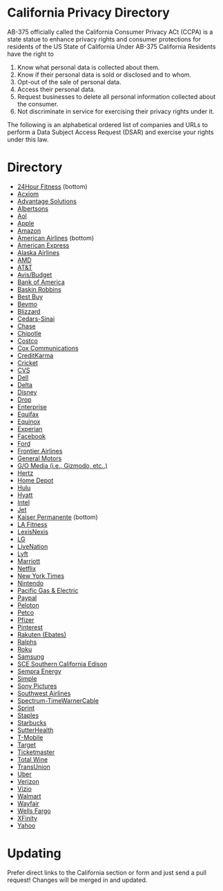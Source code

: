 # California Privacy Directory
AB-375 officially called the California Consumer Privacy ACt (CCPA) is a state statue to enhance privacy rights and consumer protections for residents of the US State of California
Under AB-375 California Residents have the right to

1. Know what personal data is collected about them.
2. Know if their personal data is sold or disclosed and to whom.
3. Opt-out of the sale of personal data.
4. Access their personal data.
5. Request businesses to delete all personal information collected about the consumer.
6. Not discriminate in service for exercising their privacy rights under it.

The following is an alphabetical ordered list of companies and URLs to perform a Data Subject Access Request (DSAR) and exercise your rights under this law. 

# Directory
* [24Hour Fitness](https://www.24hourfitness.com/membership/inclub_privacy_policy.html) (bottom)
* [Acxiom](https://isapps.acxiom.com/optout/optout.aspx)
* [Advantage Solutions](https://privacyportal-cdn.onetrust.com/dsarwebform/d6cba5fa-4e44-47b7-8e91-8f217ac30350/c81e9b88-7ed7-41cf-b6bc-7d2c781f93b9.html)
* [Albertsons](https://privacyportal-cdn.onetrust.com/dsarwebform/ea30fd57-7c9b-4aa0-b3c2-5ff790e3550f/9f10c78c-dad2-48a7-914b-79040240d917.html?state=CA)
* [Aol](https://aol.mydashboard.oath.com/lite)
* [Apple](https://www.apple.com/legal/privacy/california/)
* [Amazon](https://www.amazon.com/gp/help/customer/display.html?nodeId=GC5HB5DVMU5Y8CJ2)
* [American Airlines](https://www.aa.com/i18n/customer-service/support/privacy-policy.jsp) (bottom)
* [American Express](https://iforms.americanexpress.com/iFormsSecure/un/iforms.do?cuid=ccpa_en_US&evtsrc=link&evttype=0)
* [Alaska Airlines](https://privacyportal-cdn.onetrust.com/dsarwebform/7a066a1e-5ec0-4f03-ba72-9ee06ba6e1d3/2d92e0a3-b352-421c-9481-1ea9f187fc27.html)
* [AMD](https://www.amd.com/en/corporate/privacy#faq-Your-California-Privacy-Notice-and-Rights)
* [AT&T](https://www.att.com/cmp/ccpa/dnsatt)
* [Avis/Budget](https://privacyportal-cdn.onetrust.com/dsarwebform/3049dc52-d1d0-4f29-98a6-716dc298f06f/db26e683-0e64-4e8a-93fa-943ab693d0f2.html)
* [Bank of America](https://www.bankofamerica.com/security-center/ccpa-disclosure/)
* [Baskin Robbins](https://www.baskinrobbins.com/en/consumer-rights)
* [Best Buy](https://www.bestbuy.com/site/privacy-policy/california-privacy-rights/pcmcat204400050063.c)
* [Bevmo](https://www.bevmo.com/privacy-policy/ccpa-submission)
* [Blizzard](https://www.blizzard.com/en-us/legal/a97631bf-2b21-4755-a740-5934bd5cb632/do-not-sell-my-personal-information)
* [Cedars-Sinai](https://www.cedars-sinai.org/privacy-policy.html)
* [Chase](https://www.chase.com/digital/resources/privacy-security/privacy/ca-consumer-privacy-act/ccpa-request)
* [Chipotle](https://www.chipotle.com/donotsell)
* [Costco](https://www.costco.com/DNSMIView)
* [Cox Communications](https://www.cox.com/aboutus/policies/ccpa.html)
* [CreditKarma](https://www.creditkarma.com/about/privacy-ca-20200101)
* [Cricket](https://www.cricketwireless.com/privacy)
* [CVS](https://www.cvs.com/extracare/ccpa)
* [Dell](https://www.dell.com/learn/us/en/uscorp1/policies-privacy#ycpr)
* [Delta](https://www.delta.com/us/en/legal/privacy-and-security)
* [Disney](https://privacy.thewaltdisneycompany.com/en/dnsmi/)
* [Drop](https://www.earnwithdrop.com/privacy#california)
* [Enterprise](https://enterpriseprivacy.ethicspointvp.com/custom/enterpriseprivacy/forms/privacy/form_data.asp?lang=en)
* [Equifax](https://myprivacy.equifax.com/personal-info)
* [Equinox](https://www.equinox.com/privacyrequest)
* [Experian](https://www.experian.com/privacy/ccpa-privacy-policy.html)
* [Facebook](https://www.facebook.com/help/contact/784491318687824)
* [Ford](http://www.ford.com/help/privacy/ccpa)
* [Frontier Airlines](https://privacyportal-cdn.onetrust.com/dsarwebform/d05efb49-8659-41c8-a149-06569bb9429f/b1553c03-92ee-47cc-a026-4b191092dcf2.html)
* [General Motors](https://www.gm.com/consumer-privacy.html)
* [G/O Media (i.e., Gizmodo, etc..)](https://g-omedia.com/privacy-policy/)
* [Hertz](https://pub.emails.hertz.com/californiaprivacyrights)
* [Home Depot](https://www.homedepot.com/c/Exercise_My_Privacy_Rights)
* [Hulu](https://www.hulu.com/do-not-sell-my-info)
* [Hyatt](https://privacyportal-cdn.onetrust.com/dsarwebform/9c6a75e1-7924-4576-b3ba-d5ec88c9ad5e/99cb394e-9038-4c9a-81e4-285f5688f5e8.html)
* [Intel](https://www.intel.com/content/www/us/en/privacy/privacy-ccpa-california.html)
* [Jet](https://jet.com/privacy-notice)
* [Kaiser Permanente](https://healthy.kaiserpermanente.org/privacy) (bottom)
* [LA Fitness](https://privacyrights.fitnessintl.com/)
* [LexisNexis](https://risk.lexisnexis.com/ccpa)
* [LG](https://www.lg.com/us/privacy)
* [LiveNation](https://privacyportal-cdn.onetrust.com/dsarwebform/ba6f9c5b-dda5-43bd-bac4-4e06afccd928/b3c0feda-599b-43d9-ae70-2e33b14b3b6b.html)
* [Lyft](https://www.lyft.com/privacy)
* [Marriott](https://privacyportal-cdn.onetrust.com/dsarwebform/0894cd2c-85ba-4d0b-8ec1-e18f3735e0e0/6a56958d-33d0-40a7-82d4-9859be6f1f82.html)
* [Netflix](https://help.netflix.com/legal/privacy#ccpa)
* [New York Times](https://www.nytimes.com/data-subject-request)
* [Nintendo](https://www.nintendo.com/privacy-request/)
* [Pacific Gas & Electric](https://pgeipaprod.service-now.com/privacy_consumer)
* [Paypal](https://www.paypal.com/us/smarthelp/contact-us?email=privacy)
* [Peloton](https://www.onepeloton.com/california-privacy-notice)
* [Petco](https://dsar.oncentrl.com/petco_rightsrequest.html)
* [Pfizer](http://www.pfizer.com/individualrights)
* [Pinterest](https://policy.pinterest.com/en/privacy-policy)
* [Rakuten (Ebates)](https://www.rakuten.com/privacy-preferences.htm)
* [Ralphs](https://www.ralphs.com/i/privacy-policy/rights-and-choices)
* [Roku](https://privacy.roku.com/ccpa)
* [Samsung](https://www.samsung.com/us/privacy/ccpa/)
* [SCE Southern California Edison](https://www.sce.com/california-consumer-privacy-act-information-request)
* [Sempra Energy](https://www.sempra.com/privacy#tab-2262)
* [Simple](https://www.simple.com/policies/simple-privacy-policy)
* [Sony Pictures](https://secure.sonypictures.com/corp/contactus.html)
* [Southwest Airlines](https://t.iluv.southwest.com/webApp/swaAPP_DataPrivacy_CustomerContact)
* [Spectrum-TimeWarnerCable](https://www.spectrum.com/policies/your-privacy-rights-opt-out)
* [Sprint](https://www.sprint.com/en/ccpaportal/california-consumer-privacy-act.html)
* [Staples](https://submit-irm.trustarc.com/services/validation/2394f394-3df4-4051-bfa1-50c2cfa45f02)
* [Starbucks](https://privacyportal-cdn.onetrust.com/dsarwebform/f9975fc5-c93f-4ff8-8169-846d8f6cd4d2/dd7e8c8f-839f-4be3-9ebc-060786941e92.html)
* [SutterHealth](https://www.sutterhealth.org/privacy/privacy-request)
* [T-Mobile](https://www.t-mobile.com/privacy-center/take-control-of-your-data)
* [Target](https://www.target.com/do-not-sell-ca)
* [Ticketmaster](https://app.onetrust.com/app/#/webform/a912475c-660e-40a7-b320-844ea439062a)
* [Total Wine](https://privacyportal-cdn.onetrust.com/dsarwebform/e8e8c9e2-21a8-4ddb-9a65-ea588ce288e7/d9869c13-df6f-4e17-bd93-828f47dc9e79.html)
* [TransUnion](https://www.transunion.com/consumer-privacy)
* [Uber](https://privacy.uber.com/privacy/california)
* [Verizon](https://www.verizonwireless.com/support/ccpa-faqs/)
* [Vizio](https://www.vizio.com/en/terms/privacy-policy)
* [Walmart](https://corporate.walmart.com/privacy-security/california-privacy-rights)
* [Wayfair](https://www.wayfair.com/customerservice/general_info.php)
* [Wells Fargo](https://www.wellsfargo.com/privacy-security/privacy/california-consumer-privacy-notice/)
* [XFinity](https://pc2.mypreferences.com/Comcast/Opt-Out/AffiliateSharing)
* [Yahoo](https://yahoo.mydashboard.oath.com/)

# Updating
Prefer direct links to the California section or form and just send a pull request!
Changes will be merged in and updated.
